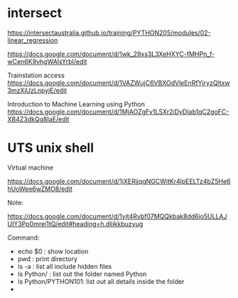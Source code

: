# intersect

https://intersectaustralia.github.io/training/PYTHON205/modules/02-linear_regression


https://docs.google.com/document/d/1wk_29xs3L3XeHXYC-fMHPn_f-wCen6K9vhgWAIsYrbI/edit


Trainstation access
https://docs.google.com/document/d/1VAZWujC6VBXOdVleEnRfYjryzQltxw3mzXjUzLnpyjE/edit

Introduction to Machine Learning using Python
https://docs.google.com/document/d/1MjAOZgFv1LSXr2iDyDIab1qC2goFC-XB4Z3dkQg8IaE/edit


# UTS unix shell

Virtual machine

https://docs.google.com/document/d/1jXERjjqgNGCWitKr4lpEELTz4bZ5He6hUoWee6wZMO8/edit

Note:

https://docs.google.com/document/d/1vjt4Rvbf07MQQkbak8dd6jo5ULLAJUIY3Pp0mrei1tQ/edit#heading=h.dljikkbuzyug

Command:
+ echo $0    : show location
+ pwd        : print directory
+ ls -a      : list all include hidden files
+ ls Python/ : list out the folder named Python
+ ls Python/PYTHON101: list out all details inside the folder
+ 


